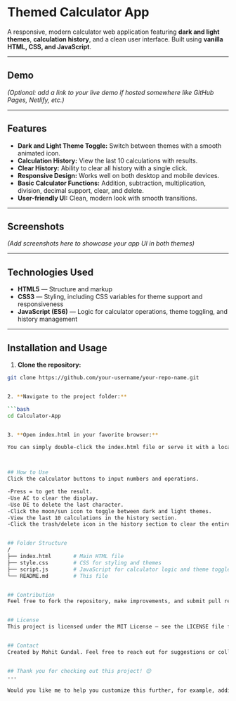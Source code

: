 # Themed Calculator App

A responsive, modern calculator web application featuring **dark and light themes**, **calculation history**, and a clean user interface. Built using **vanilla HTML, CSS, and JavaScript**.

---

## Demo

*(Optional: add a link to your live demo if hosted somewhere like GitHub Pages, Netlify, etc.)*

---

## Features

- **Dark and Light Theme Toggle:** Switch between themes with a smooth animated icon.
- **Calculation History:** View the last 10 calculations with results.
- **Clear History:** Ability to clear all history with a single click.
- **Responsive Design:** Works well on both desktop and mobile devices.
- **Basic Calculator Functions:** Addition, subtraction, multiplication, division, decimal support, clear, and delete.
- **User-friendly UI:** Clean, modern look with smooth transitions.

---

## Screenshots

*(Add screenshots here to showcase your app UI in both themes)*

---

## Technologies Used

- **HTML5** — Structure and markup
- **CSS3** — Styling, including CSS variables for theme support and responsiveness
- **JavaScript (ES6)** — Logic for calculator operations, theme toggling, and history management

---

## Installation and Usage

1. **Clone the repository:**

```bash
git clone https://github.com/your-username/your-repo-name.git


2. **Navigate to the project folder:**

```bash
cd Calculator-App


3. **Open index.html in your favorite browser:**

You can simply double-click the index.html file or serve it with a local server if needed.



## How to Use
Click the calculator buttons to input numbers and operations.

-Press = to get the result.
-Use AC to clear the display.
-Use DE to delete the last character.
-Click the moon/sun icon to toggle between dark and light themes.
-View the last 10 calculations in the history section.
-Click the trash/delete icon in the history section to clear the entire calculation history.


## Folder Structure
/
├── index.html       # Main HTML file
├── style.css        # CSS for styling and themes
├── script.js        # JavaScript for calculator logic and theme toggle
└── README.md        # This file


## Contribution
Feel free to fork the repository, make improvements, and submit pull requests. Issues and feature requests are also welcome!


## License
This project is licensed under the MIT License — see the LICENSE file for details.


## Contact
Created by Mohit Gundal. Feel free to reach out for suggestions or collaborations!


## Thank you for checking out this project! 😊
---

Would you like me to help you customize this further, for example, adding badges, or writing a shorter summary?


